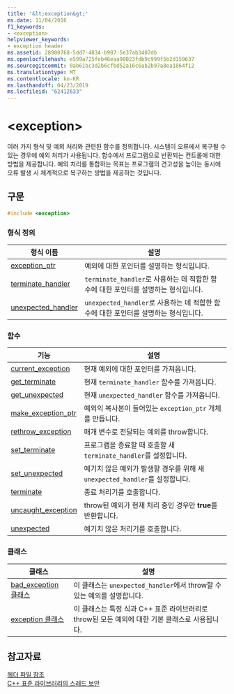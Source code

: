 ```yaml
---
title: '&lt;exception&gt;'
ms.date: 11/04/2016
f1_keywords:
- <exception>
helpviewer_keywords:
- exception header
ms.assetid: 28900768-5dd7-4834-b907-5e37ab3407db
ms.openlocfilehash: e599a725feb46eaa90023fdb9c999f5b2d159637
ms.sourcegitcommit: 0ab61bc3d2b6cfbd52a16c6ab2b97a8ea1864f12
ms.translationtype: MT
ms.contentlocale: ko-KR
ms.lasthandoff: 04/23/2019
ms.locfileid: "62412633"
---
```

# <a name="ltexceptiongt"></a>&lt;exception&gt;

여러 가지 형식 및 예외 처리와 관련된 함수를 정의합니다. 시스템이 오류에서 복구될 수 있는 경우에 예외 처리가 사용됩니다. 함수에서 프로그램으로 반환되는 컨트롤에 대한 방법을 제공합니다. 예외 처리를 통합하는 목표는 프로그램의 견고성을 높이는 동시에 오류 발생 시 체계적으로 복구하는 방법을 제공하는 것입니다.

## <a name="syntax"></a>구문

```cpp
#include <exception>
```

### <a name="typedefs"></a>형식 정의

|형식 이름|설명|
|-|-|
|[exception_ptr](../standard-library/exception-typedefs.md#exception_ptr)|예외에 대한 포인터를 설명하는 형식입니다.|
|[terminate_handler](../standard-library/exception-typedefs.md#terminate_handler)|`terminate_handler`로 사용하는 데 적합한 함수에 대한 포인터를 설명하는 형식입니다.|
|[unexpected_handler](../standard-library/exception-typedefs.md#unexpected_handler)|`unexpected_handler`로 사용하는 데 적합한 함수에 대한 포인터를 설명하는 형식입니다.|

### <a name="functions"></a>함수

|기능|설명|
|-|-|
|[current_exception](../standard-library/exception-functions.md#current_exception)|현재 예외에 대한 포인터를 가져옵니다.|
|[get_terminate](../standard-library/exception-functions.md#get_terminate)|현재 `terminate_handler` 함수를 가져옵니다.|
|[get_unexpected](../standard-library/exception-functions.md#get_unexpected)|현재 `unexpected_handler` 함수를 가져옵니다.|
|[make_exception_ptr](../standard-library/exception-functions.md#make_exception_ptr)|예외의 복사본이 들어있는 `exception_ptr` 개체를 만듭니다.|
|[rethrow_exception](../standard-library/exception-functions.md#rethrow_exception)|매개 변수로 전달되는 예외를 throw합니다.|
|[set_terminate](../standard-library/exception-functions.md#set_terminate)|프로그램을 종료할 때 호출할 새 `terminate_handler`를 설정합니다.|
|[set_unexpected](../standard-library/exception-functions.md#set_unexpected)|예기치 않은 예외가 발생할 경우를 위해 새 `unexpected_handler`를 설정합니다.|
|[terminate](../standard-library/exception-functions.md#terminate)|종료 처리기를 호출합니다.|
|[uncaught_exception](../standard-library/exception-functions.md#uncaught_exception)|throw된 예외가 현재 처리 중인 경우만 **true**를 반환합니다.|
|[unexpected](../standard-library/exception-functions.md#unexpected)|예기치 않은 처리기를 호출합니다.|

### <a name="classes"></a>클래스

|클래스|설명|
|-|-|
|[bad_exception 클래스](../standard-library/bad-exception-class.md)|이 클래스는 `unexpected_handler`에서 throw할 수 있는 예외를 설명합니다.|
|[exception 클래스](../standard-library/exception-class.md)|이 클래스는 특정 식과 C++ 표준 라이브러리로 throw된 모든 예외에 대한 기본 클래스로 사용됩니다.|

## <a name="see-also"></a>참고자료

[헤더 파일 참조](../standard-library/cpp-standard-library-header-files.md)<br/>
[C++ 표준 라이브러리의 스레드 보안](../standard-library/thread-safety-in-the-cpp-standard-library.md)<br/>
